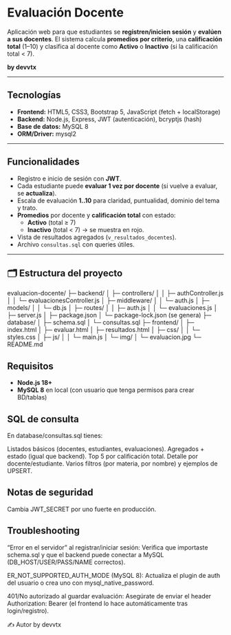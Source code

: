 # Evaluación Docente

Aplicación web para que estudiantes se **registren/inicien sesión** y **evalúen a sus docentes**. El sistema calcula **promedios por criterio**, una **calificación total** (1–10) y clasifica al docente como **Activo** o **Inactivo** (si la calificación total < 7).

**by devvtx**

---

## Tecnologías

- **Frontend:** HTML5, CSS3, Bootstrap 5, JavaScript (fetch + localStorage)
- **Backend:** Node.js, Express, JWT (autenticación), bcryptjs (hash)
- **Base de datos:** MySQL 8
- **ORM/Driver:** mysql2

---

## Funcionalidades

- Registro e inicio de sesión con **JWT**.
- Cada estudiante puede **evaluar 1 vez por docente** (si vuelve a evaluar, se **actualiza**).
- Escala de evaluación **1..10** para claridad, puntualidad, dominio del tema y trato.
- **Promedios** por docente y **calificación total** con estado:
  - **Activo** (total ≥ 7)
  - **Inactivo** (total < 7) → se muestra en rojo.
- Vista de resultados agregados (`v_resultados_docentes`).
- Archivo `consultas.sql` con queries útiles.

---

## 🗂 Estructura del proyecto

evaluacion-docente/
├─ backend/
│ ├─ controllers/
│ │ ├─ authController.js
│ │ └─ evaluacionesController.js
│ ├─ middleware/
│ │ └─ auth.js
│ ├─ models/
│ │ └─ db.js
│ ├─ routes/
│ │ ├─ auth.js
│ │ └─ evaluaciones.js
│ ├─ server.js
│ ├─ package.json
│ └─ package-lock.json (se genera)
├─ database/
│ ├─ schema.sql
│ └─ consultas.sql
├─ frontend/
│ ├─ index.html
│ ├─ evaluar.html
│ ├─ resultados.html
│ ├─ css/
│ │ └─ styles.css
│ ├─ js/
│ │ └─ main.js
│ └─ img/
│ └─ evaluacion.jpg
└─ README.md


## Requisitos

- **Node.js 18+**
- **MySQL 8** en local (con usuario que tenga permisos para crear BD/tablas)



## SQL de consulta
En database/consultas.sql tienes:

  Listados básicos (docentes, estudiantes, evaluaciones).
  Agregados + estado (igual que backend).
  Top 5 por calificación total.
  Detalle por docente/estudiante.
  Varios filtros (por materia, por nombre) y ejemplos de UPSERT.

## Notas de seguridad
Cambia JWT_SECRET por uno fuerte en producción.


## Troubleshooting
“Error en el servidor” al registrar/iniciar sesión:
Verifica que importaste schema.sql y que el backend puede conectar a MySQL (DB_HOST/USER/PASS/NAME correctos).

ER_NOT_SUPPORTED_AUTH_MODE (MySQL 8):
Actualiza el plugin de auth del usuario o crea uno con mysql_native_password.

401/No autorizado al guardar evaluación:
Asegúrate de enviar el header Authorization: Bearer <token> (el frontend lo hace automáticamente tras login/registro).

✍️ Autor
by devvtx


